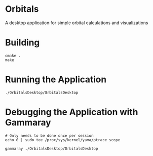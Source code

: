 # Orbitals
A desktop application for simple orbital calculations and visualizations

# Building
```console
cmake .
make
```

# Running the Application
```console
./OrbitalsDesktop/OrbitalsDesktop
```

# Debugging the Application with Gammaray
```console
# Only needs to be done once per session
echo 0 | sudo tee /proc/sys/kernel/yama/ptrace_scope

gammaray ./OrbitalsDesktop/OrbitalsDesktop
```
